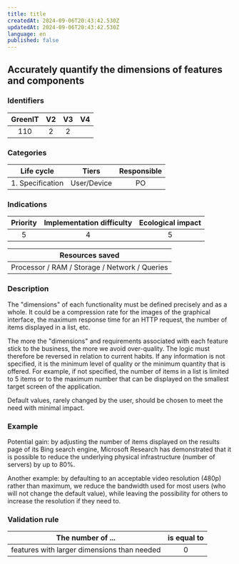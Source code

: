 ```yaml
---
title: title
createdAt: 2024-09-06T20:43:42.530Z
updatedAt: 2024-09-06T20:43:42.530Z
language: en
published: false
---
```

## Accurately quantify the dimensions of features and components

### Identifiers

| GreenIT |  V2  |  V3  |  V4  |
|:-------:|:----:|:----:|:----:|
|   110   | 2  | 2  |      |

### Categories

|    Life cycle    |     Tiers     | Responsible |
|:----------------:|:-------------:|:-----------:|
| 1. Specification | User/Device   |     PO      |

### Indications

| Priority | Implementation difficulty | Ecological impact |
|:--------:|:-------------------------:|:-----------------:|
|     5    |             4             |        5          |

|               Resources saved                 |
|:---------------------------------------------:|
| Processor / RAM / Storage / Network / Queries |

### Description

The "dimensions" of each functionality must be defined precisely and as a whole. It could be
a compression rate for the images of the graphical interface, the maximum response time for an HTTP request,
the number of items displayed in a list, etc.

The more the "dimensions" and requirements associated with each feature stick to the business, the more we avoid over-quality.
The logic must therefore be reversed in relation to current habits. If any information is not specified,
it is the minimum level of quality or the minimum quantity that is offered. For example, if not specified,
the number of items in a list is limited to 5 items or to the maximum number that can be displayed on the smallest
target screen of the application.

Default values, rarely changed by the user, should be chosen to meet the need with minimal impact.

### Example

Potential gain: by adjusting the number of items displayed on the results page of its Bing search engine,
Microsoft Research has demonstrated that it is possible to reduce the underlying physical infrastructure
(number of servers) by up to 80%.

Another example: by defaulting to an acceptable video resolution (480p) rather than maximum, we reduce the bandwidth
used for most users (who will not change the default value), while leaving the possibility for others to increase the 
resolution if they need to.

### Validation rule

| The number of ...                            | is equal to |  
|----------------------------------------------|:-----------:|
| features with larger dimensions than needed  |       0     |
